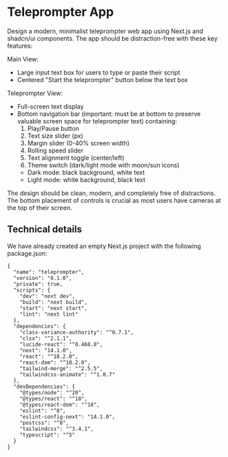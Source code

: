 # Teleprompter App

Design a modern, minimalist teleprompter web app using Next.js and shadcn/ui components. The app should be distraction-free with these key features:

Main View:

- Large input text box for users to type or paste their script
- Centered "Start the teleprompter" button below the text box

Teleprompter View:

- Full-screen text display
- Bottom navigation bar (important: must be at bottom to preserve valuable screen space for teleprompter text) containing:
  1. Play/Pause button
  2. Text size slider (px)
  3. Margin slider (0-40% screen width)
  4. Rolling speed slider
  5. Text alignment toggle (center/left)
  6. Theme switch (dark/light mode with moon/sun icons)
  - Dark mode: black background, white text
  - Light mode: white background, black text

The design should be clean, modern, and completely free of distractions. The bottom placement of controls is crucial as most users have cameras at the top of their screen.

## Technical details

We have already created an empty Next.js project with the following package.json:

```
{
  "name": "teleprompter",
  "version": "0.1.0",
  "private": true,
  "scripts": {
    "dev": "next dev",
    "build": "next build",
    "start": "next start",
    "lint": "next lint"
  },
  "dependencies": {
    "class-variance-authority": "^0.7.1",
    "clsx": "^2.1.1",
    "lucide-react": "^0.468.0",
    "next": "14.1.0",
    "react": "^18.2.0",
    "react-dom": "^18.2.0",
    "tailwind-merge": "^2.5.5",
    "tailwindcss-animate": "^1.0.7"
  },
  "devDependencies": {
    "@types/node": "^20",
    "@types/react": "^18",
    "@types/react-dom": "^18",
    "eslint": "^8",
    "eslint-config-next": "14.1.0",
    "postcss": "^8",
    "tailwindcss": "^3.4.1",
    "typescript": "^5"
  }
}
```
